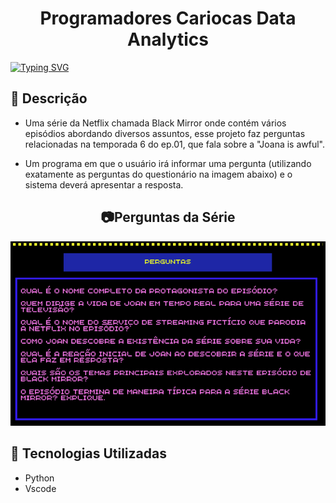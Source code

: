 <h1 align="center"> Programadores Cariocas Data Analytics </h1>

<p aling="center">
  <a aling="center" href="https://git.io/typing-svg"><img src="https://readme-typing-svg.demolab.com?font=Fira+Code&weight=600&pause=1000&color=27F72B&background=D247FF00&random=false&width=435&lines=Projeto+em+Python_Black_Mirror_Senac/Resilia" alt="Typing SVG" /></a>
</p>

## :pushpin: Descrição
- Uma série da Netflix chamada Black Mirror onde contém vários episódios abordando diversos assuntos, esse projeto faz perguntas relacionadas na temporada 6 do ep.01, que fala sobre a "Joana is awful".

- Um programa em que o usuário irá informar uma pergunta (utilizando exatamente as perguntas do questionário na imagem abaixo) e o sistema deverá apresentar a resposta.
 
## <h2 align="center"> :camera:Perguntas da Série</h2>
![perguntas](https://raw.githubusercontent.com/MBrito0/Projeto_Black_Mirror/main/perguntas.png)

## :wrench: Tecnologias Utilizadas
 - Python
 - Vscode
